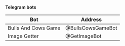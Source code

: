 **Telegram bots**

|   Bot  | Address |   
|--------|---------|
|Bulls And Cows Game|@BullsCowsGameBot|
|Image Getter   |  @GetImageBot      |
